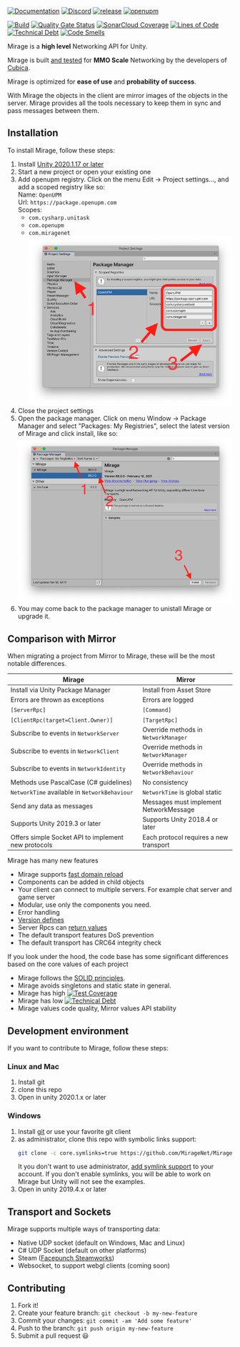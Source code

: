 [![Documentation](https://img.shields.io/badge/documentation-brightgreen.svg)](https://miragenet.github.io/Mirage/)
[![Discord](https://img.shields.io/discord/809535064551456888.svg)](https://discordapp.com/invite/DTBPBYvexy)
[![release](https://img.shields.io/github/release/MirageNet/Mirage.svg)](https://github.com/MirageNet/Mirage/releases/latest)
[![openupm](https://img.shields.io/npm/v/com.miragenet.mirage?label=openupm&registry_uri=https://package.openupm.com)](https://openupm.com/packages/com.miragenet.mirage/)

[![Build](https://github.com/MirageNet/Mirage/workflows/CI/badge.svg)](https://github.com/MirageNet/Mirage/actions?query=workflow%3ACI)
[![Quality Gate Status](https://sonarcloud.io/api/project_badges/measure?project=MirageNet_Mirage&metric=alert_status)](https://sonarcloud.io/dashboard?id=MirageNet_Mirage)
[![SonarCloud Coverage](https://sonarcloud.io/api/project_badges/measure?project=MirageNet_Mirage&metric=coverage)](https://sonarcloud.io/component_measures?id=MirageNet_Mirage&metric=coverage)
[![Lines of Code](https://sonarcloud.io/api/project_badges/measure?project=MirageNet_Mirage&metric=ncloc)](https://sonarcloud.io/dashboard?id=MirageNet_Mirage)
[![Technical Debt](https://sonarcloud.io/api/project_badges/measure?project=MirageNet_Mirage&metric=sqale_index)](https://sonarcloud.io/dashboard?id=MirageNet_Mirage)
[![Code Smells](https://sonarcloud.io/api/project_badges/measure?project=MirageNet_Mirage&metric=code_smells)](https://sonarcloud.io/dashboard?id=MirageNet_Mirage)


Mirage is a **high level** Networking API for Unity.

Mirage is built [and tested](https://www.youtube.com/watch?v=mDCNff1S9ZU) for **MMO Scale** Networking by the developers of  [Cubica](https://cubica.net).

Mirage is optimized for **ease of use** and **probability of success**.

With Mirage the objects in the client are mirror images of the objects in the server.  Mirage provides all the tools necessary to keep them in sync and pass messages between them.

## Installation

To install Mirage, follow these steps:

1) Install [Unity 2020.1.17 or later](https://unity.com/)
2) Start a new project or open your existing one
3) Add openupm registry.  Click on the menu Edit -> Project settings...,  and add a scoped registry like so: <br/>
    Name: `OpenUPM` <br/>
    Url: `https://package.openupm.com` <br/>
    Scopes:
    - `com.cysharp.unitask`
    - `com.openupm`
    - `com.miragenet`
   ![Scoped Registry](doc/images/Scoped%20Registry.png)
4) Close the project settings
5) Open the package manager.  Click on menu Window -> Package Manager and select "Packages: My Registries", select the latest version of Mirage and click install, like so:
   ![Install Mirage](doc/images/Install%20Mirage.png)
6) You may come back to the package manager to unistall Mirage or upgrade it.

## Comparison with Mirror
When migrating a project from Mirror to Mirage, these will be the most notable differences.

| Mirage                                              | Mirror                                 |
| --------------------------------------------------- | -------------------------------------- |
| Install via Unity Package Manager                   | Install from Asset Store               |
| Errors are thrown as exceptions                     | Errors are logged                      |
| `[ServerRpc]`                                       | `[Command]`                            |
| `[ClientRpc(target=Client.Owner)]`                  | `[TargetRpc]`                          |
| Subscribe to events in `NetworkServer`              | Override methods in `NetworkManager`   |
| Subscribe to events in `NetworkClient`              | Override methods in `NetworkManager`   |
| Subscribe to events in `NetworkIdentity`            | Override methods in `NetworkBehaviour` |
| Methods use PascalCase (C# guidelines)              | No consistency                         |
| `NetworkTime` available in `NetworkBehaviour`       | `NetworkTime` is global static         |
| Send any data as messages                           | Messages must implement NetworkMessage |
| Supports Unity 2019.3 or later                      | Supports Unity 2018.4 or later         |
| Offers simple Socket API to implement new protocols | Each protocol requires a new transport |

Mirage has many new features
* Mirage supports [fast domain reload](https://blogs.unity3d.com/2019/11/05/enter-play-mode-faster-in-unity-2019-3/)
* Components can be added in child objects
* Your client can connect to multiple servers. For example chat server and game server
* Modular,  use only the components you need.
* Error handling
* [Version defines](https://docs.unity3d.com/Manual/ScriptCompilationAssemblyDefinitionFiles.html#define-symbols)
* Server Rpcs can [return values](https://miragenet.github.io/Mirage/Articles/Guides/Communications/RemoteActions.html)
* The default transport features DoS prevention
* The default transport has CRC64 integrity check

If you look under the hood,  the code base has some significant differences based on the core values of each project
* Mirage follows the [SOLID principles](https://en.wikipedia.org/wiki/SOLID).
* Mirage avoids singletons and static state in general.
* Mirage has high [![Test Coverage](https://sonarcloud.io/api/project_badges/measure?project=MirageNet_Mirage&metric=coverage)](https://sonarcloud.io/dashboard?id=MirageNet_Mirage)
* Mirage has low [![Technical Debt](https://sonarcloud.io/api/project_badges/measure?project=MirageNet_Mirage&metric=sqale_index)](https://sonarcloud.io/dashboard?id=MirageNet_Mirage)
* Mirage values code quality,  Mirror values API stability

## Development environment
If you want to contribute to  Mirage, follow these steps:

### Linux and Mac
1) Install git
2) clone this repo
3) Open in unity 2020.1.x or later

### Windows
1) Install [git](https://git-scm.com/download/win) or use your favorite git client
2) as administrator, clone this repo with symbolic links support:
    ```sh
    git clone -c core.symlinks=true https://github.com/MirageNet/Mirage.git
    ```
    It you don't want to use administrator, [add symlink support](https://www.joshkel.com/2018/01/18/symlinks-in-windows/) to your account.
    If you don't enable symlinks, you will be able to work on Mirage but Unity will not see the examples.
3) Open in unity 2019.4.x or later

## Transport and Sockets
Mirage supports multiple ways of transporting data:
- Native UDP socket (default on Windows, Mac and Linux)
- C# UDP Socket (default on other platforms)
- Steam ([Facepunch Steamworks](https://github.com/MirageNet/SteamyFaceNG))
- Websocket, to support webgl clients (coming soon)


## Contributing


1. Fork it!
2. Create your feature branch: `git checkout -b my-new-feature`
3. Commit your changes: `git commit -am 'Add some feature'`
4. Push to the branch: `git push origin my-new-feature`
5. Submit a pull request :smiley:
